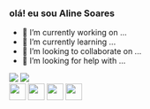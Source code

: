 ### olá! eu sou Aline Soares

- 🔭 I’m currently working on ...
- 🌱 I’m currently learning ...
- 👯 I’m looking to collaborate on ...
- 🤔 I’m looking for help with ...
<div>
  <a heref="https://github.com/Aline01600">
  <img heigth="180em" src="https://github-readme-stats.vercel.app/api?username=Aline01600&show_icons=true&theme=radical&include_all_commits=true&count_private=true"/> 
  <img heigth="180em" src="https://github-readme-stats.vercel.app/api/top-langs/?username=Aline01600&layout=compact&langs_count=16&theme=dracula"/>  
    
</div>
  <img align="center" height="30"  src="https://cdn.jsdelivr.net/gh/devicons/devicon/icons/c/c-original.svg">
  <img align="center" height="30"  src="https://cdn.jsdelivr.net/gh/devicons/devicon/icons/html5/html5-original.svg">
  <img align="center" height="30"  src="https://cdn.jsdelivr.net/gh/devicons/devicon/icons/css3/css3-original.svg">
  <img align="center" height="30"  src="https://cdn.jsdelivr.net/gh/devicons/devicon/icons/javascript/javascript-original.svg">
<div>
  
</div>
